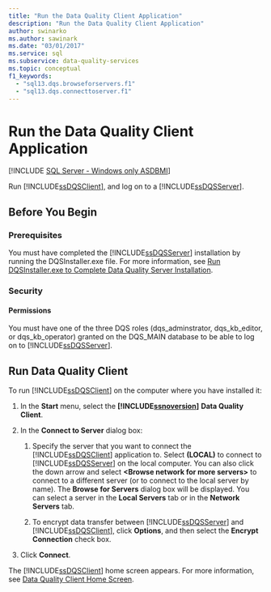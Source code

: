 ```yaml
---
title: "Run the Data Quality Client Application"
description: "Run the Data Quality Client Application"
author: swinarko
ms.author: sawinark
ms.date: "03/01/2017"
ms.service: sql
ms.subservice: data-quality-services
ms.topic: conceptual
f1_keywords:
  - "sql13.dqs.browseforservers.f1"
  - "sql13.dqs.connecttoserver.f1"
---
```

# Run the Data Quality Client Application

[!INCLUDE [SQL Server - Windows only ASDBMI](../includes/applies-to-version/sqlserver.md)]

  Run [!INCLUDE[ssDQSClient](../includes/ssdqsclient-md.md)], and log on to a [!INCLUDE[ssDQSServer](../includes/ssdqsserver-md.md)].  
  
##  <a name="BeforeYouBegin"></a> Before You Begin  
  
###  <a name="Prerequisites"></a> Prerequisites  
 You must have completed the [!INCLUDE[ssDQSServer](../includes/ssdqsserver-md.md)] installation by running the DQSInstaller.exe file. For more information, see [Run DQSInstaller.exe to Complete Data Quality Server Installation](../data-quality-services/install-windows/run-dqsinstaller-exe-to-complete-data-quality-server-installation.md).  
  
###  <a name="Security"></a> Security  
  
####  <a name="Permissions"></a> Permissions  
 You must have one of the three DQS roles (dqs_adminstrator, dqs_kb_editor, or dqs_kb_operator) granted on the DQS_MAIN database to be able to log on to [!INCLUDE[ssDQSServer](../includes/ssdqsserver-md.md)].  
  
##  <a name="Run"></a> Run Data Quality Client  
 To run [!INCLUDE[ssDQSClient](../includes/ssdqsclient-md.md)] on the computer where you have installed it:  
  
1.  In the **Start** menu, select the **[!INCLUDE[ssnoversion](../includes/ssnoversion-md.md)]** **Data Quality Client**.  
  
2.  In the **Connect to Server** dialog box:  
  
    1.  Specify the server that you want to connect the [!INCLUDE[ssDQSClient](../includes/ssdqsclient-md.md)] application to. Select **(LOCAL)** to connect to [!INCLUDE[ssDQSServer](../includes/ssdqsserver-md.md)] on the local computer. You can also click the down arrow and select **\<Browse network for more servers>** to connect to a different server (or to connect to the local server by name). The **Browse for Servers** dialog box will be displayed. You can select a server in the **Local Servers** tab or in the **Network Servers** tab.  
  
    2.  To encrypt data transfer between [!INCLUDE[ssDQSServer](../includes/ssdqsserver-md.md)] and [!INCLUDE[ssDQSClient](../includes/ssdqsclient-md.md)], click **Options**, and then select the **Encrypt Connection** check box.  
  
3.  Click **Connect**.  
  
 The [!INCLUDE[ssDQSClient](../includes/ssdqsclient-md.md)] home screen appears. For more information, see [Data Quality Client Home Screen](../data-quality-services/data-quality-client-home-screen.md).  
  
  
